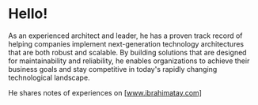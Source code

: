 # Hello!
As an experienced architect and leader, he has a proven track record of helping companies implement next-generation technology architectures that are both robust and scalable. By building solutions that are designed for maintainability and reliability, he enables organizations to achieve their business goals and stay competitive in today's rapidly changing technological landscape.
<!--
He is a specialist in application development, enterprise architecture, cloud-native technologies, integration architecture, service-oriented architecture, and microservices architecture. -->

He shares notes of experiences on [www.ibrahimatay.com]

[www.ibrahimatay.com]: https://www.ibrahimatay.com
